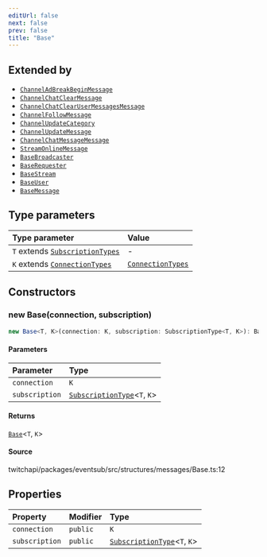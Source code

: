 ```yaml
---
editUrl: false
next: false
prev: false
title: "Base"
---
```


## Extended by

- [`ChannelAdBreakBeginMessage`](ChannelAdBreakBeginMessage.md)
- [`ChannelChatClearMessage`](ChannelChatClearMessage.md)
- [`ChannelChatClearUserMessagesMessage`](ChannelChatClearUserMessagesMessage.md)
- [`ChannelFollowMessage`](ChannelFollowMessage.md)
- [`ChannelUpdateCategory`](ChannelUpdateCategory.md)
- [`ChannelUpdateMessage`](ChannelUpdateMessage.md)
- [`ChannelChatMessageMessage`](ChannelChatMessageMessage.md)
- [`StreamOnlineMessage`](StreamOnlineMessage.md)
- [`BaseBroadcaster`](BaseBroadcaster.md)
- [`BaseRequester`](BaseRequester.md)
- [`BaseStream`](BaseStream.md)
- [`BaseUser`](BaseUser.md)
- [`BaseMessage`](BaseMessage.md)

## Type parameters

| Type parameter | Value |
| :------ | :------ |
| `T` extends [`SubscriptionTypes`](../enumerations/SubscriptionTypes.md) | - |
| `K` extends [`ConnectionTypes`](../type-aliases/ConnectionTypes.md) | [`ConnectionTypes`](../type-aliases/ConnectionTypes.md) |

## Constructors

### new Base(connection, subscription)

```ts
new Base<T, K>(connection: K, subscription: SubscriptionType<T, K>): Base<T, K>
```

#### Parameters

| Parameter | Type |
| :------ | :------ |
| `connection` | `K` |
| `subscription` | [`SubscriptionType`](../type-aliases/SubscriptionType.md)\<`T`, `K`\> |

#### Returns

[`Base`](Base.md)\<`T`, `K`\>

#### Source

twitchapi/packages/eventsub/src/structures/messages/Base.ts:12

## Properties

| Property | Modifier | Type |
| :------ | :------ | :------ |
| `connection` | `public` | `K` |
| `subscription` | `public` | [`SubscriptionType`](../type-aliases/SubscriptionType.md)\<`T`, `K`\> |
